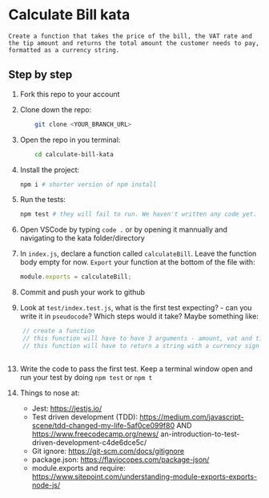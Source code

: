 # Calculate Bill kata

 `Create a function that takes the price of the bill, the VAT rate and the tip amount and returns the total amount the customer needs to pay, formatted as a currency string. `

## Step by step

1. Fork this repo to your account

1. Clone down the repo:

    ```bash
        git clone <YOUR_BRANCH_URL>
    ```

2. Open the repo in you terminal:

    ```bash
        cd calculate-bill-kata
    ```

3. Install the project:

    ```bash
    npm i # shorter version of npm install
    ```

4. Run the tests:

    ```bash
    npm test # they will fail to run. We haven't written any code yet.
    ```

8. Open VSCode by typing `code .` or by opening it mannually and navigating to the kata folder/directory

12. In `index.js`, declare a function called `calculateBill`. Leave the function body empty for now. `Export` your function at the bottom of the file with:

    ```js
    module.exports = calculateBill;
    ```

1. Commit and push your work to github

11. Look at `test/index.test.js`, what is the first test expecting? - can you write it in `pseudocode`? Which steps would it take? Maybe something like:
```js
    // create a function
    // this function will have to have 3 arguments - amount, vat and tip?
    // this function will have to return a string with a currency sign
    
```

13. Write the code to pass the first test. Keep a terminal window open and run your test by doing `npm test` or `npm t`

14. Things to nose at:  
    * Jest: https://jestjs.io/  
    * Test driven development (TDD): https://medium.com/javascript-scene/tdd-changed-my-life-5af0ce099f80 AND https://www.freecodecamp.org/news/  an-introduction-to-test-driven-development-c4de6dce5c/  
    * Git ignore: https://git-scm.com/docs/gitignore  
    * package.json: https://flaviocopes.com/package-json/   
    * module.exports and require: https://www.sitepoint.com/understanding-module-exports-exports-node-js/

